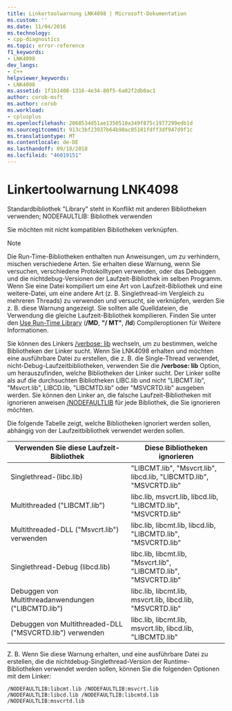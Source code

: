 ```yaml
---
title: Linkertoolwarnung LNK4098 | Microsoft-Dokumentation
ms.custom: ''
ms.date: 11/04/2016
ms.technology:
- cpp-diagnostics
ms.topic: error-reference
f1_keywords:
- LNK4098
dev_langs:
- C++
helpviewer_keywords:
- LNK4098
ms.assetid: 1f1b1408-1316-4e34-80f5-6a02f2db0ac1
author: corob-msft
ms.author: corob
ms.workload:
- cplusplus
ms.openlocfilehash: 2068534d51ae1350510a349f875c1977299edb1d
ms.sourcegitcommit: 913c3bf23937b64b90ac05181fdff3df947d9f1c
ms.translationtype: MT
ms.contentlocale: de-DE
ms.lasthandoff: 09/18/2018
ms.locfileid: "46019151"
---
```

# <a name="linker-tools-warning-lnk4098"></a>Linkertoolwarnung LNK4098

Standardbibliothek "Library" steht in Konflikt mit anderen Bibliotheken verwenden; NODEFAULTLIB: Bibliothek verwenden

Sie möchten mit nicht kompatiblen Bibliotheken verknüpfen.

> [!NOTE]
>  Die Run-Time-Bibliotheken enthalten nun Anweisungen, um zu verhindern, mischen verschiedene Arten. Sie erhalten diese Warnung, wenn Sie versuchen, verschiedene Protokolltypen verwenden, oder das Debuggen und die nichtdebug-Versionen der Laufzeit-Bibliothek im selben Programm. Wenn Sie eine Datei kompiliert um eine Art von Laufzeit-Bibliothek und eine weitere-Datei, um eine andere Art (z. B. Singlethread-im Vergleich zu mehreren Threads) zu verwenden und versucht, sie verknüpfen, werden Sie z. B. diese Warnung angezeigt. Sie sollten alle Quelldateien, die Verwendung die gleiche Laufzeit-Bibliothek kompilieren. Finden Sie unter den [Use Run-Time Library](../../build/reference/md-mt-ld-use-run-time-library.md) (**/MD**, **"/ MT"**, **/ld**) Compileroptionen für Weitere Informationen.

Sie können des Linkers [/verbose: lib](../../build/reference/verbose-print-progress-messages.md) wechseln, um zu bestimmen, welche Bibliotheken der Linker sucht. Wenn Sie LNK4098 erhalten und möchten eine ausführbare Datei zu erstellen, die z. B. die Single-Thread verwendet, nicht-Debug-Laufzeitbibliotheken, verwenden Sie die **/verbose: lib** Option, um herauszufinden, welche Bibliotheken der Linker sucht. Der Linker sollte als auf die durchsuchten Bibliotheken LIBC.lib und nicht "LIBCMT.lib", "Msvcrt.lib", LIBCD.lib, "LIBCMTD.lib" oder "MSVCRTD.lib" ausgeben werden. Sie können den Linker an, die falsche Laufzeit-Bibliotheken mit ignorieren anweisen [/NODEFAULTLIB](../../build/reference/nodefaultlib-ignore-libraries.md) für jede Bibliothek, die Sie ignorieren möchten.

Die folgende Tabelle zeigt, welche Bibliotheken ignoriert werden sollen, abhängig von der Laufzeitbibliothek verwendet werden sollen.

|Verwenden Sie diese Laufzeit-Bibliothek|Diese Bibliotheken ignorieren|
|-----------------------------------|----------------------------|
|Singlethread-(libc.lib)|"LIBCMT.lib", "Msvcrt.lib", libcd.lib, "LIBCMTD.lib", "MSVCRTD.lib"|
|Multithreaded ("LIBCMT.lib")|libc.lib, msvcrt.lib, libcd.lib, "LIBCMTD.lib", "MSVCRTD.lib"|
|Multithreaded-DLL ("Msvcrt.lib") verwenden|libc.lib, libcmt.lib, libcd.lib, "LIBCMTD.lib", "MSVCRTD.lib"|
|Singlethread-Debug (libcd.lib)|libc.lib, libcmt.lib, "Msvcrt.lib", "LIBCMTD.lib", "MSVCRTD.lib"|
|Debuggen von Multithreadanwendungen ("LIBCMTD.lib")|libc.lib, libcmt.lib, msvcrt.lib, libcd.lib, "MSVCRTD.lib"|
|Debuggen von Multithreaded-DLL ("MSVCRTD.lib") verwenden|libc.lib, libcmt.lib, msvcrt.lib, libcd.lib, "LIBCMTD.lib"|

Z. B. Wenn Sie diese Warnung erhalten, und eine ausführbare Datei zu erstellen, die die nichtdebug-Singlethread-Version der Runtime-Bibliotheken verwendet werden sollen, können Sie die folgenden Optionen mit dem Linker:

```
/NODEFAULTLIB:libcmt.lib /NODEFAULTLIB:msvcrt.lib /NODEFAULTLIB:libcd.lib /NODEFAULTLIB:libcmtd.lib /NODEFAULTLIB:msvcrtd.lib
```